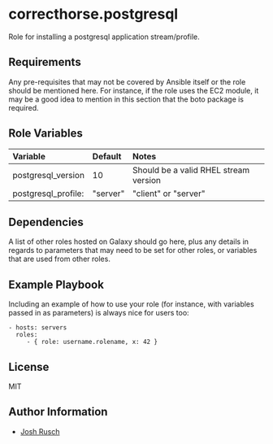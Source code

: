 correcthorse.postgresql
=========

Role for installing a postgresql application stream/profile.

Requirements
------------

Any pre-requisites that may not be covered by Ansible itself or the role should be mentioned here. For instance, if the role uses the EC2 module, it may be a good idea to mention in this section that the boto package is required.

Role Variables
--------------

| Variable				| Default			| Notes						|
| :---            | :---				| :---						|
| postgresql_version  | 10  | Should be a valid RHEL stream version |
| postgresql_profile: | "server"  | "client" or "server"  |

Dependencies
------------

A list of other roles hosted on Galaxy should go here, plus any details in regards to parameters that may need to be set for other roles, or variables that are used from other roles.

Example Playbook
----------------

Including an example of how to use your role (for instance, with variables passed in as parameters) is always nice for users too:

    - hosts: servers
      roles:
         - { role: username.rolename, x: 42 }

License
-------

MIT

Author Information
------------------

* [Josh Rusch](https://correct.horse/)
